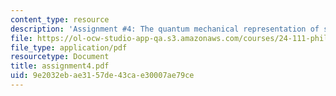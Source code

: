 ```yaml
---
content_type: resource
description: 'Assignment #4: The quantum mechanical representation of states'
file: https://ol-ocw-studio-app-qa.s3.amazonaws.com/courses/24-111-philosophy-of-quantum-mechanics-spring-2005/9e2032ebae3157de43cae30007ae79ce_assignment4.pdf
file_type: application/pdf
resourcetype: Document
title: assignment4.pdf
uid: 9e2032eb-ae31-57de-43ca-e30007ae79ce
---
```

